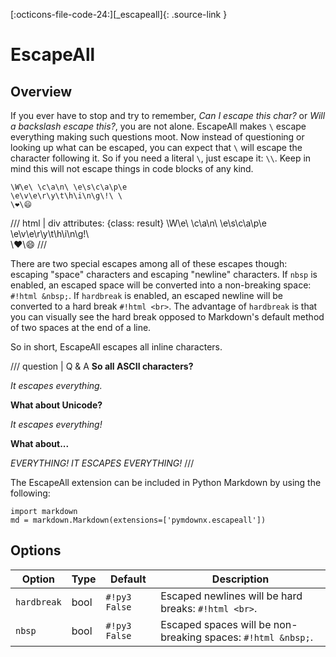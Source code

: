 [:octicons-file-code-24:][_escapeall]{: .source-link }

# EscapeAll

## Overview

If you ever have to stop and try to remember, *Can I escape this char?* or *Will a backslash escape this?*, you are not
alone.  EscapeAll makes `\` escape everything making such questions moot.  Now instead of questioning or looking up what
can be escaped, you can expect that `\` will escape the character following it.  So if you need a literal `\`, just
escape it: `\\`.  Keep in mind this will not escape things in code blocks of any kind.

```text title="Escape Example"
\W\e\ \c\a\n\ \e\s\c\a\p\e
\e\v\e\r\y\t\h\i\n\g\!\ \
\❤\😄
```

/// html | div
    attributes: {class: result}
\W\e\ \c\a\n\ \e\s\c\a\p\e
\e\v\e\r\y\t\h\i\n\g\!\ \
\❤\😄
///

There are two special escapes among all of these escapes though: escaping "space" characters and escaping "newline"
characters. If `nbsp` is enabled, an escaped space will be converted into a non-breaking space: `#!html &nbsp;`. If
`hardbreak` is enabled, an escaped newline will be converted to a hard break `#!html <br>`. The advantage of `hardbreak`
is that you can visually see the hard break opposed to Markdown's default method of two spaces at the end of a line.

So in short, EscapeAll escapes all inline characters.

/// question | Q & A
**So all ASCII characters?**

_It escapes everything._

**What about Unicode?**

_It escapes everything!_

**What about...**

_EVERYTHING! IT ESCAPES EVERYTHING!_
///

The EscapeAll extension can be included in Python Markdown by using the following:

```py3
import markdown
md = markdown.Markdown(extensions=['pymdownx.escapeall'])
```

## Options

Option      | Type | Default         | Description
----------- | ---- | --------------- | ----------
`hardbreak` | bool | `#!py3 False`   | Escaped newlines will be hard breaks: `#!html <br>`.
`nbsp`      | bool | `#!py3 False`   | Escaped spaces will be non-breaking spaces: `#!html &nbsp;`.

